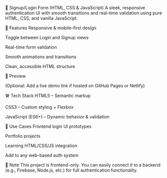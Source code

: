 🔐 Signup/Login Form (HTML, CSS & JavaScript)
A sleek, responsive authentication UI with smooth transitions and real-time validation using pure HTML, CSS, and vanilla JavaScript.

🚀 Features
Responsive & mobile-first design

Toggle between Login and Signup views

Real-time form validation

Smooth animations and transitions

Clean, accessible HTML structure

📸 Preview

(Optional: Add a live demo link if hosted on GitHub Pages or Netlify)

🛠️ Tech Stack
HTML5 – Semantic markup

CSS3 – Custom styling + Flexbox

JavaScript (ES6+) – Dynamic behavior & validation

🧠 Use Cases
Frontend login UI prototypes

Portfolio projects

Learning HTML/CSS/JS integration

Add to any web-based auth system

📌 Note
This project is frontend-only. You can easily connect it to a backend (e.g., Firebase, Node.js, etc.) for full authentication functionality.
